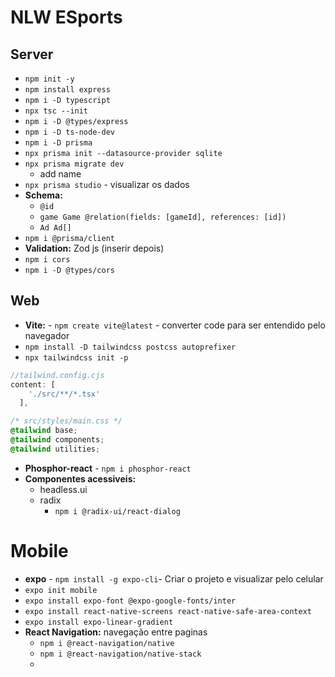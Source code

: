 # NLW ESports



## Server
* ```npm init -y```
* ```npm install express```
* ```npm i -D typescript```
* ```npx tsc --init```
* ```npm i -D @types/express```
* ```npm i -D ts-node-dev```
* ```npm i -D prisma```
* ```npx prisma init --datasource-provider sqlite```
* ```npx prisma migrate dev```
  * add name
* ```npx prisma studio``` - visualizar os dados
* **Schema:**
  * `@id`
  * `game Game @relation(fields: [gameId], references: [id])`
  * `Ad Ad[]`
* `npm i @prisma/client`
* **Validation:** Zod js (inserir depois)
* `npm i cors`
* `npm i -D @types/cors`
  
## Web
* **Vite:** - ```npm create vite@latest``` -  converter code para ser entendido pelo navegador
* ```npm install -D tailwindcss postcss autoprefixer```
* ```npx tailwindcss init -p```
```js
//tailwind.config.cjs
content: [
    './src/**/*.tsx'
  ],
```
```css
/* src/styles/main.css */
@tailwind base;
@tailwind components;
@tailwind utilities;
```
* **Phosphor-react** - ```npm i phosphor-react```
* **Componentes acessiveis:**
  * headless.ui
  * radix
    * `npm i @radix-ui/react-dialog` 

# Mobile
* **expo** - ```npm install -g expo-cli```- Criar o projeto e visualizar pelo celular
* ```expo init mobile```
* ```expo install expo-font @expo-google-fonts/inter```
* ```expo install react-native-screens react-native-safe-area-context ```
* ```expo install expo-linear-gradient```
* **React Navigation:** navegação entre paginas
  * `npm i @react-navigation/native`
  * `npm i @react-navigation/native-stack`
  * 
